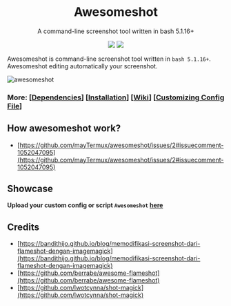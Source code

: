 <h1 align="center">Awesomeshot</h1>
<p align="center">A command-line screenshot tool written in bash 5.1.16+</p>

<p align="center">
<a href="./LICENSE.md"><img src="https://img.shields.io/badge/license-MIT-blue.svg"></a>
<a href="https://github.com/mayTermux/awesomeshot/releases"><img src="https://img.shields.io/github/release/mayTermux/awesomeshot.svg"></a>
</p>

Awesomeshot is command-line screenshot tool written in `bash 5.1.16+`. Awesomeshot editing automatically your screenshot.

<img src="https://i.ibb.co/yQCxR0B/Screenshot-20220226-114102-Termux.png" alt="awesomeshot">

### More: \[[Dependencies](https://github.com/mayTermux/awesomeshot/wiki/Dependencies)\] \[[Installation](https://github.com/mayTermux/awesomeshot/wiki/Installation)\] \[[Wiki](https://github.com/mayTermux/awesomeshot/wiki)\] \[[Customizing Config File](https://github.com/mayTermux/awesomeshot/wiki/Customizing-Config-File)\]

## How awesomeshot work?
- [https://github.com/mayTermux/awesomeshot/issues/2#issuecomment-1052047095](https://github.com/mayTermux/awesomeshot/issues/2#issuecomment-1052047095)

## Showcase
**Upload your custom config or script `Awesomeshot` [here](https://github.com/mayTermux/awesomeshot/issues/4)**

## Credits
- [https://bandithijo.github.io/blog/memodifikasi-screenshot-dari-flameshot-dengan-imagemagick](https://bandithijo.github.io/blog/memodifikasi-screenshot-dari-flameshot-dengan-imagemagick)
- [https://github.com/berrabe/awesome-flameshot](https://github.com/berrabe/awesome-flameshot)
- [https://github.com/lwotcynna/shot-magick](https://github.com/lwotcynna/shot-magick)
